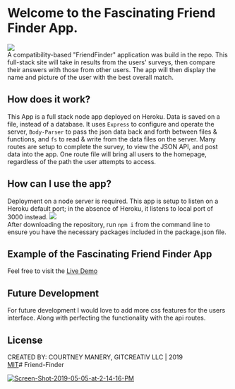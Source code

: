 # Welcome to the Fascinating Friend Finder App.
<img src="https://i.ibb.co/WWvtqWp/fff-app.jpg"><br>
A compatibility-based "FriendFinder" application was build in the repo. This full-stack site will take in results from the users' surveys, then compare their answers with those from other users. The app will then display the name and picture of the user with the best overall match.

## How does it work?
This App is a full stack node app deployed on Heroku. Data is saved on a file, instead of a database. It uses `Express` to configure and operate the server, `Body-Parser` to pass the json data back and forth between files & functions, and `fs` to read & write from the data files on the server. Many routes are setup to complete the survey, to view the JSON API, and post data into the app. One route file will bring all users to the homepage, regardless of the path the user attempts to access.

## How can I use the app?
Deployment on a node server is required. This app is setup to listen on a Heroku default port; in the absence of Heroku, it listens to local port of 3000 instead. <img src="https://i.ibb.co/D41Cp8h/Screen-Shot-2019-05-05-at-2-14-16-PM.png"><br>
 After downloading the repository, run `npm i` from the command line to ensure you have the necessary packages included in the package.json file.

## Example of the Fascinating Friend Finder App
Feel free to visit the [Live Demo](https://cm-cltdesigner.github.io/Fascinating-Friend-Finder/)


## Future Development
For future development I would love to add more css features for the users interface. Along with perfecting the functionality with the api routes.

## License
CREATED BY: COURTNEY MANERY, GITCREATIV LLC | 2019<br>
[MIT](https://choosealicense.com/licenses/mit/)# Friend-Finder


<a href="https://ibb.co/1Z0q6d1"><img src="https://i.ibb.co/D41Cp8h/Screen-Shot-2019-05-05-at-2-14-16-PM.png" alt="Screen-Shot-2019-05-05-at-2-14-16-PM" border="0"></a>
